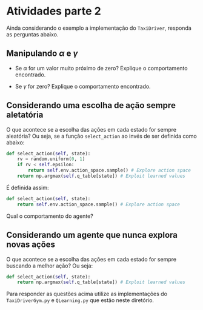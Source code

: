# Atividades parte 2

Ainda considerando o exemplo a implementação do `TaxiDriver`, responda as perguntas abaixo.

## Manipulando $\alpha$ e $\gamma$

* Se $\alpha$ for um valor muito próximo de zero? Explique o comportamento encontrado.

* Se $\gamma$ for zero? Explique o comportamento encontrado. 

## Considerando uma escolha de ação sempre aletatória

O que acontece se a escolha das ações em cada estado for sempre aleatória? Ou seja, se a função `select_action` ao invés de ser definida como abaixo:

````python
def select_action(self, state):
    rv = random.uniform(0, 1)
    if rv < self.epsilon:
        return self.env.action_space.sample() # Explore action space
    return np.argmax(self.q_table[state]) # Exploit learned values
````

É definida assim:

````python
def select_action(self, state):
    return self.env.action_space.sample() # Explore action space
````

Qual o comportamento do agente? 

## Considerando um agente que nunca explora novas ações

O que acontece se a escolha das ações em cada estado for sempre buscando a melhor ação? Ou seja:

````python
def select_action(self, state):
    return np.argmax(self.q_table[state]) # Exploit learned values
```` 

Para responder as questões acima utilize as implementações do `TaxiDriverGym.py` e `QLearning.py` que estão neste diretório. 